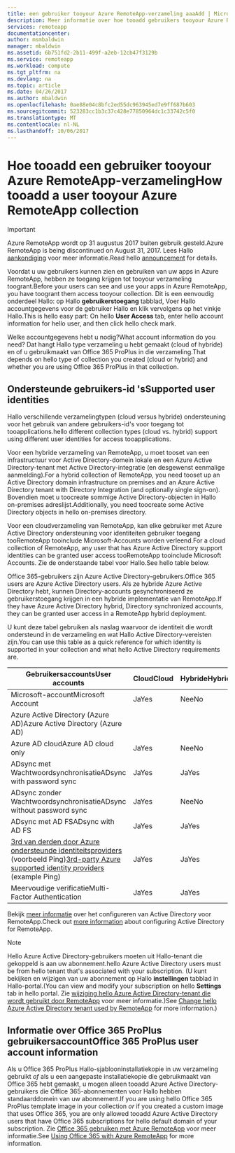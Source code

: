```yaml
---
title: een gebruiker tooyour Azure RemoteApp-verzameling aaaAdd | Microsoft Docs
description: Meer informatie over hoe tooadd gebruikers tooyour Azure RemoteApp-verzameling
services: remoteapp
documentationcenter: 
author: msmbaldwin
manager: mbaldwin
ms.assetid: 6b751fd2-2b11-499f-a2eb-12cb47f3129b
ms.service: remoteapp
ms.workload: compute
ms.tgt_pltfrm: na
ms.devlang: na
ms.topic: article
ms.date: 04/26/2017
ms.author: mbaldwin
ms.openlocfilehash: 0ae88e04c8bfc2ed55dc963945ed7e9ff687b603
ms.sourcegitcommit: 523283cc1b3c37c428e77850964dc1c33742c5f0
ms.translationtype: MT
ms.contentlocale: nl-NL
ms.lasthandoff: 10/06/2017
---
```

# <a name="how-tooadd-a-user-tooyour-azure-remoteapp-collection"></a><span data-ttu-id="e7dd2-103">Hoe tooadd een gebruiker tooyour Azure RemoteApp-verzameling</span><span class="sxs-lookup"><span data-stu-id="e7dd2-103">How tooadd a user tooyour Azure RemoteApp collection</span></span>
> [!IMPORTANT]
> <span data-ttu-id="e7dd2-104">Azure RemoteApp wordt op 31 augustus 2017 buiten gebruik gesteld.</span><span class="sxs-lookup"><span data-stu-id="e7dd2-104">Azure RemoteApp is being discontinued on August 31, 2017.</span></span> <span data-ttu-id="e7dd2-105">Lees Hallo [aankondiging](https://go.microsoft.com/fwlink/?linkid=821148) voor meer informatie.</span><span class="sxs-lookup"><span data-stu-id="e7dd2-105">Read hello [announcement](https://go.microsoft.com/fwlink/?linkid=821148) for details.</span></span>
> 
> 

<span data-ttu-id="e7dd2-106">Voordat u uw gebruikers kunnen zien en gebruiken van uw apps in Azure RemoteApp, hebben ze toegang krijgen tot tooyour verzameling toogrant.</span><span class="sxs-lookup"><span data-stu-id="e7dd2-106">Before your users can see and use your apps in Azure RemoteApp, you have toogrant them access tooyour collection.</span></span> <span data-ttu-id="e7dd2-107">Dit is een eenvoudig onderdeel Hallo: op Hallo **gebruikerstoegang** tabblad, Voer Hallo accountgegevens voor de gebruiker Hallo en klik vervolgens op het vinkje Hallo.</span><span class="sxs-lookup"><span data-stu-id="e7dd2-107">This is hello easy part: On hello **User Access** tab, enter hello account information for hello user, and then click hello check mark.</span></span>

<span data-ttu-id="e7dd2-108">Welke accountgegevens hebt u nodig?</span><span class="sxs-lookup"><span data-stu-id="e7dd2-108">What account information do you need?</span></span> <span data-ttu-id="e7dd2-109">Dat hangt Hallo type verzameling u hebt gemaakt (cloud of hybride) en of u gebruikmaakt van Office 365 ProPlus in die verzameling.</span><span class="sxs-lookup"><span data-stu-id="e7dd2-109">That depends on hello type of collection you created (cloud or hybrid) and whether you are using Office 365 ProPlus in that collection.</span></span>

## <a name="supported-user-identities"></a><span data-ttu-id="e7dd2-110">Ondersteunde gebruikers-id 's</span><span class="sxs-lookup"><span data-stu-id="e7dd2-110">Supported user identities</span></span>
<span data-ttu-id="e7dd2-111">Hallo verschillende verzamelingtypen (cloud versus hybride) ondersteuning voor het gebruik van andere gebruikers-id's voor toegang tot tooapplications.</span><span class="sxs-lookup"><span data-stu-id="e7dd2-111">hello different collection types (cloud vs. hybrid) support using different user identities for access tooapplications.</span></span>  

<span data-ttu-id="e7dd2-112">Voor een hybride verzameling van RemoteApp, u moet tooset van een infrastructuur voor Active Directory-domein lokale en een Azure Active Directory-tenant met Active Directory-integratie (en desgewenst eenmalige aanmelding).</span><span class="sxs-lookup"><span data-stu-id="e7dd2-112">For a hybrid collection of RemoteApp, you need tooset up an Active Directory domain infrastructure on premises and an Azure Active Directory tenant with Directory Integration (and optionally single sign-on).</span></span> <span data-ttu-id="e7dd2-113">Bovendien moet u toocreate sommige Active Directory-objecten in Hallo on-premises adreslijst.</span><span class="sxs-lookup"><span data-stu-id="e7dd2-113">Additionally, you need toocreate some Active Directory objects in hello on-premises directory.</span></span>  

<span data-ttu-id="e7dd2-114">Voor een cloudverzameling van RemoteApp, kan elke gebruiker met Azure Active Directory ondersteuning voor identiteiten gebruiker toegang tooRemoteApp tooinclude Microsoft-Accounts worden verleend.</span><span class="sxs-lookup"><span data-stu-id="e7dd2-114">For a cloud collection of RemoteApp, any user that has Azure Active Directory support identities can be granted user access tooRemoteApp tooinclude Microsoft Accounts.</span></span>  <span data-ttu-id="e7dd2-115">Zie de onderstaande tabel voor Hallo.</span><span class="sxs-lookup"><span data-stu-id="e7dd2-115">See hello table below.</span></span>

<span data-ttu-id="e7dd2-116">Office 365-gebruikers zijn Azure Active Directory-gebruikers.</span><span class="sxs-lookup"><span data-stu-id="e7dd2-116">Office 365 users are Azure Active Directory users.</span></span> <span data-ttu-id="e7dd2-117">Als ze hybride Azure Active Directory hebt, kunnen Directory-accounts gesynchroniseerd ze gebruikerstoegang krijgen in een hybride implementatie van RemoteApp.</span><span class="sxs-lookup"><span data-stu-id="e7dd2-117">If they have Azure Active Directory hybrid, Directory synchronized accounts, they can be granted user access in a RemoteApp hybrid deployment.</span></span>   

<span data-ttu-id="e7dd2-118">U kunt deze tabel gebruiken als naslag waarvoor de identiteit die wordt ondersteund in de verzameling en wat Hallo Active Directory-vereisten zijn.</span><span class="sxs-lookup"><span data-stu-id="e7dd2-118">You can use this table as a quick reference for which identity is supported in your collection and what hello Active Directory requirements are.</span></span>

| <span data-ttu-id="e7dd2-119">Gebruikersaccounts</span><span class="sxs-lookup"><span data-stu-id="e7dd2-119">User accounts</span></span> | <span data-ttu-id="e7dd2-120">Cloud</span><span class="sxs-lookup"><span data-stu-id="e7dd2-120">Cloud</span></span> | <span data-ttu-id="e7dd2-121">Hybride</span><span class="sxs-lookup"><span data-stu-id="e7dd2-121">Hybrid</span></span> |
| --- | --- | --- |
| <span data-ttu-id="e7dd2-122">Microsoft-account</span><span class="sxs-lookup"><span data-stu-id="e7dd2-122">Microsoft Account</span></span> |<span data-ttu-id="e7dd2-123">Ja</span><span class="sxs-lookup"><span data-stu-id="e7dd2-123">Yes</span></span> |<span data-ttu-id="e7dd2-124">Nee</span><span class="sxs-lookup"><span data-stu-id="e7dd2-124">No</span></span> |
| <span data-ttu-id="e7dd2-125">Azure Active Directory (Azure AD)</span><span class="sxs-lookup"><span data-stu-id="e7dd2-125">Azure Active Directory (Azure AD)</span></span> | | |
| <span data-ttu-id="e7dd2-126">Azure AD cloud</span><span class="sxs-lookup"><span data-stu-id="e7dd2-126">Azure AD cloud only</span></span> |<span data-ttu-id="e7dd2-127">Ja</span><span class="sxs-lookup"><span data-stu-id="e7dd2-127">Yes</span></span> |<span data-ttu-id="e7dd2-128">Nee</span><span class="sxs-lookup"><span data-stu-id="e7dd2-128">No</span></span> |
| <span data-ttu-id="e7dd2-129">ADsync met Wachtwoordsynchronisatie</span><span class="sxs-lookup"><span data-stu-id="e7dd2-129">ADsync with password sync</span></span> |<span data-ttu-id="e7dd2-130">Ja</span><span class="sxs-lookup"><span data-stu-id="e7dd2-130">Yes</span></span> |<span data-ttu-id="e7dd2-131">Ja</span><span class="sxs-lookup"><span data-stu-id="e7dd2-131">Yes</span></span> |
| <span data-ttu-id="e7dd2-132">ADsync zonder Wachtwoordsynchronisatie</span><span class="sxs-lookup"><span data-stu-id="e7dd2-132">ADsync without password sync</span></span> |<span data-ttu-id="e7dd2-133">Ja</span><span class="sxs-lookup"><span data-stu-id="e7dd2-133">Yes</span></span> |<span data-ttu-id="e7dd2-134">Nee</span><span class="sxs-lookup"><span data-stu-id="e7dd2-134">No</span></span> |
| <span data-ttu-id="e7dd2-135">ADsync met AD FS</span><span class="sxs-lookup"><span data-stu-id="e7dd2-135">ADsync with AD FS</span></span> |<span data-ttu-id="e7dd2-136">Ja</span><span class="sxs-lookup"><span data-stu-id="e7dd2-136">Yes</span></span> |<span data-ttu-id="e7dd2-137">Ja</span><span class="sxs-lookup"><span data-stu-id="e7dd2-137">Yes</span></span> |
| <span data-ttu-id="e7dd2-138">[3rd van derden door Azure ondersteunde identiteitsproviders](https://msdn.microsoft.com/library/azure/jj679342.aspx) (voorbeeld Ping)</span><span class="sxs-lookup"><span data-stu-id="e7dd2-138">[3rd-party Azure supported identity providers](https://msdn.microsoft.com/library/azure/jj679342.aspx)  (example Ping)</span></span> |<span data-ttu-id="e7dd2-139">Ja</span><span class="sxs-lookup"><span data-stu-id="e7dd2-139">Yes</span></span> |<span data-ttu-id="e7dd2-140">Ja</span><span class="sxs-lookup"><span data-stu-id="e7dd2-140">Yes</span></span> |
| <span data-ttu-id="e7dd2-141">Meervoudige verificatie</span><span class="sxs-lookup"><span data-stu-id="e7dd2-141">Multi-Factor Authentication</span></span> |<span data-ttu-id="e7dd2-142">Ja</span><span class="sxs-lookup"><span data-stu-id="e7dd2-142">Yes</span></span> |<span data-ttu-id="e7dd2-143">Ja</span><span class="sxs-lookup"><span data-stu-id="e7dd2-143">Yes</span></span> |

<span data-ttu-id="e7dd2-144">Bekijk [meer informatie](remoteapp-ad.md) over het configureren van Active Directory voor RemoteApp.</span><span class="sxs-lookup"><span data-stu-id="e7dd2-144">Check out [more information](remoteapp-ad.md) about configuring Active Directory for RemoteApp.</span></span>

> [!NOTE]
> <span data-ttu-id="e7dd2-145">Hello Azure Active Directory-gebruikers moeten uit Hallo-tenant die gekoppeld is aan uw abonnement.</span><span class="sxs-lookup"><span data-stu-id="e7dd2-145">hello Azure Active Directory users must be from hello tenant that's associated with your subscription.</span></span> <span data-ttu-id="e7dd2-146">(U kunt bekijken en wijzigen van uw abonnement op Hallo **instellingen** tabblad in Hallo-portal.</span><span class="sxs-lookup"><span data-stu-id="e7dd2-146">(You can view and modify your subscription on hello **Settings** tab in hello portal.</span></span> <span data-ttu-id="e7dd2-147">Zie [wijziging hello Azure Active Directory-tenant die wordt gebruikt door RemoteApp](remoteapp-changetenant.md) voor meer informatie.)</span><span class="sxs-lookup"><span data-stu-id="e7dd2-147">See [Change hello Azure Active Directory tenant used by RemoteApp](remoteapp-changetenant.md) for more information.)</span></span>
> 
> 

## <a name="office-365-proplus-user-account-information"></a><span data-ttu-id="e7dd2-148">Informatie over Office 365 ProPlus gebruikersaccount</span><span class="sxs-lookup"><span data-stu-id="e7dd2-148">Office 365 ProPlus user account information</span></span>
<span data-ttu-id="e7dd2-149">Als u Office 365 ProPlus Hallo-sjablooninstallatiekopie in uw verzameling gebruikt *of* als u een aangepaste installatiekopie die gebruikmaakt van Office 365 hebt gemaakt, u mogen alleen tooadd Azure Active Directory-gebruikers die Office 365-abonnementen voor Hallo hebben standaarddomein van uw abonnement.</span><span class="sxs-lookup"><span data-stu-id="e7dd2-149">If you are using hello Office 365 ProPlus template image in your collection *or* if you created a custom image that uses Office 365, you are only allowed tooadd Azure Active Directory users that have Office 365 subscriptions for hello default domain of your subscription.</span></span> <span data-ttu-id="e7dd2-150">Zie [Office 365 gebruiken met Azure RemoteApp](remoteapp-o365.md) voor meer informatie.</span><span class="sxs-lookup"><span data-stu-id="e7dd2-150">See [Using Office 365 with Azure RemoteApp](remoteapp-o365.md) for more information.</span></span>

